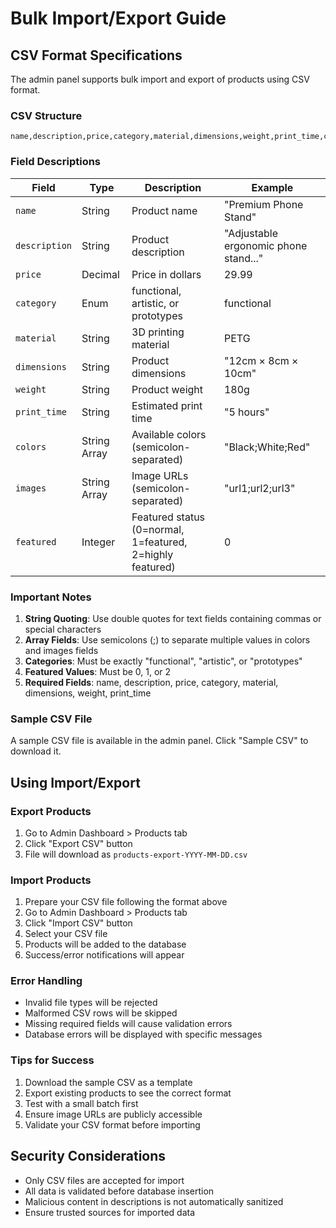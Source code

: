 # Bulk Import/Export Guide

## CSV Format Specifications

The admin panel supports bulk import and export of products using CSV format.

### CSV Structure

```csv
name,description,price,category,material,dimensions,weight,print_time,colors,images,featured
```

### Field Descriptions

| Field | Type | Description | Example |
|-------|------|-------------|---------|
| `name` | String | Product name | "Premium Phone Stand" |
| `description` | String | Product description | "Adjustable ergonomic phone stand..." |
| `price` | Decimal | Price in dollars | 29.99 |
| `category` | Enum | functional, artistic, or prototypes | functional |
| `material` | String | 3D printing material | PETG |
| `dimensions` | String | Product dimensions | "12cm × 8cm × 10cm" |
| `weight` | String | Product weight | 180g |
| `print_time` | String | Estimated print time | "5 hours" |
| `colors` | String Array | Available colors (semicolon-separated) | "Black;White;Red" |
| `images` | String Array | Image URLs (semicolon-separated) | "url1;url2;url3" |
| `featured` | Integer | Featured status (0=normal, 1=featured, 2=highly featured) | 0 |

### Important Notes

1. **String Quoting**: Use double quotes for text fields containing commas or special characters
2. **Array Fields**: Use semicolons (;) to separate multiple values in colors and images fields
3. **Categories**: Must be exactly "functional", "artistic", or "prototypes"
4. **Featured Values**: Must be 0, 1, or 2
5. **Required Fields**: name, description, price, category, material, dimensions, weight, print_time

### Sample CSV File

A sample CSV file is available in the admin panel. Click "Sample CSV" to download it.

## Using Import/Export

### Export Products
1. Go to Admin Dashboard > Products tab
2. Click "Export CSV" button
3. File will download as `products-export-YYYY-MM-DD.csv`

### Import Products
1. Prepare your CSV file following the format above
2. Go to Admin Dashboard > Products tab  
3. Click "Import CSV" button
4. Select your CSV file
5. Products will be added to the database
6. Success/error notifications will appear

### Error Handling

- Invalid file types will be rejected
- Malformed CSV rows will be skipped
- Missing required fields will cause validation errors
- Database errors will be displayed with specific messages

### Tips for Success

1. Download the sample CSV as a template
2. Export existing products to see the correct format
3. Test with a small batch first
4. Ensure image URLs are publicly accessible
5. Validate your CSV format before importing

## Security Considerations

- Only CSV files are accepted for import
- All data is validated before database insertion
- Malicious content in descriptions is not automatically sanitized
- Ensure trusted sources for imported data